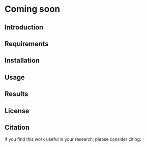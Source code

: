 # Coming soon

## Introduction

## Requirements

## Installation

## Usage

## Results

## License

## Citation
If you find this work useful in your research, please consider citing:
